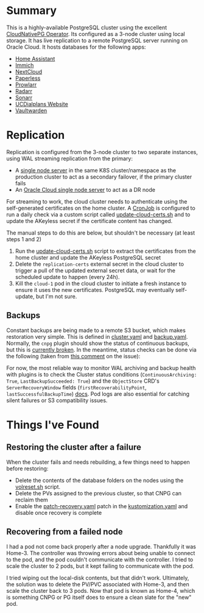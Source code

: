 # Summary
This is a highly-available PostgreSQL cluster using the excellent [CloudNativePG Operator](https://cloudnative-pg.io/). Its configured as a 3-node cluster using local storage. It has live replication to a remote PostgreSQL server running on Oracle Cloud. It hosts databases for the following apps:

* [Home Assistant](/manifests/homeops/homeassist)
* [Immich](/manifests/media/immich)
* [NextCloud](/manifests/apps/nextcloud)
* [Paperless](/manifests/apps/paperless)
* [Prowlarr](/manifests/media/prowlarr)
* [Radarr](/manifests/media/radarr)
* [Sonarr](/manifests/media/sonarr)
* [UCDialplans Website](/manifests/apps/ucdialplans)
* [Vaultwarden](/manifests/apps/vaultwarden)


# Replication
Replication is configured from the 3-node cluster to two separate instances, using WAL streaming replication from the primary:
- A [single node server](overlays/home/cluster-standby.yaml) in the same K8S cluster/namespace as the production cluster to act as a secondary failover, if the primary cluster fails
- An [Oracle Cloud single node server](overlays/cloud/cluster.yaml) to act as a DR node

For streaming to work, the cloud cluster needs to authenticate using the self-generated certificates on the home cluster. A [CronJob](overlays/home/cronjob-akeyless-update.yaml) is configured to run a daily check via a custom script called [update-cloud-certs.sh](scripts/update-cloud-certs.sh) and to update the AKeyless secret if the certificate content has changed. 

The manual steps to do this are below, but shouldn't be necessary (at least steps 1 and 2)
1. Run the [update-cloud-certs.sh](scripts/update-cloud-certs.sh) script to extract the certificates from the home cluster and update the AKeyless PostgreSQL secret
2. Delete the `replication-certs` external secret in the cloud cluster to trigger a pull of the updated external secret data, or wait for the scheduled update to happen (every 24h).
3. Kill the `cloud-1` pod in the cloud cluster to initiate a fresh instance to ensure it uses the new certificates. PostgreSQL may eventually self-update, but I'm not sure.

## Backups
Constant backups are being made to a remote S3 bucket, which makes restoration very simple. This is defined in [cluster.yaml](overlays/home/cluster.yaml) and [backup.yaml](overlays/home/backup.yaml). Normally, the `cnpg` plugin should show the status of continuous backups, but this is [currently broken](https://github.com/cloudnative-pg/cloudnative-pg/issues/8276). In the meantime, status checks can be done via the following (taken from [this comment](https://github.com/cloudnative-pg/cloudnative-pg/issues/8276#issuecomment-3162854414) on the issue):

For now, the most reliable way to monitor WAL archiving and backup health with plugins is to check the Cluster status conditions (`ContinuousArchiving: True`, `LastBackupSucceeded: True`) and the `ObjectStore` CRD's `ServerRecoveryWindow` fields (`firstRecoverabilityPoint`, `lastSuccessfulBackupTime`) [docs](https://cloudnative-pg.io/plugin-barman-cloud/docs/concepts/). Pod logs are also essential for catching silent failures or S3 compatibility issues.

# Things I've Found
## Restoring the cluster after a failure
When the cluster fails and needs rebuilding, a few things need to happen before restoring:
- Delete the contents of the database folders on the nodes using the [volreset.sh](scripts/volreset.sh) script.
- Delete the PVs assigned to the previous cluster, so that CNPG can reclaim them
- Enable the [patch-recovery.yaml](overlays/home/patch-recovery.yaml) patch in the [kustomization.yaml](overlays/home/kustomization.yaml) and disable once recovery is complete


## Recovering from a failed node
I had a pod not come back properly after a node upgrade. Thankfully it was Home-3. The controller was throwing errors about being unable to connect to the pod, and the pod couldn't communicate with the controller. I tried to scale the cluster to 2 pods, but it kept failing to communicate with the pod.

I tried wiping out the local-disk contents, but that didn't work. Ultimately, the solution was to delete the PV/PVC associated with Home-3, and then scale the cluster back to 3 pods. Now that pod is known as Home-4, which is something CNPG or PG itself does to ensure a clean slate for the "new" pod.